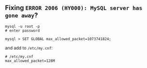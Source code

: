 ## Fixing `ERROR 2006 (HY000): MySQL server has gone away`?

```shell
mysql -u root -p
# enter password

mysql > SET GLOBAL max_allowed_packet=1073741824;
```

and add to `/etc/my.cnf`:

```
# /etc/my.cnf
max_allowed_packet=128M
